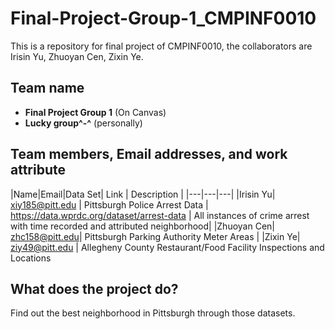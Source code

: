 # Final-Project-Group-1_CMPINF0010
This is a repository for final project of CMPINF0010, the collaborators are Irisin Yu, Zhuoyan Cen, Zixin Ye.

## Team name
- __Final Project Group 1__ (On Canvas)
- __Lucky group^-^__ (personally)

## Team members, Email addresses, and work attribute

|Name|Email|Data Set| Link | Description |
|---|---|---|
|Irisin Yu| xiy185@pitt.edu | Pittsburgh Police Arrest Data | https://data.wprdc.org/dataset/arrest-data | All instances of crime arrest with time recorded and attributed neighborhood|
|Zhuoyan Cen| zhc158@pitt.edu| Pittsburgh Parking Authority Meter Areas | 
|Zixin Ye| ziy49@pitt.edu | Allegheny County Restaurant/Food Facility Inspections and Locations

## What does the project do?
Find out the best neighborhood in Pittsburgh through those datasets. 
